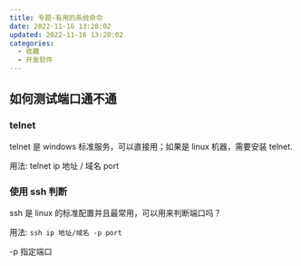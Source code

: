 ```yaml
---
title: 专题-有用的系统命令
date: 2022-11-16 13:28:02
updated: 2022-11-16 13:28:02
categories:
  - 收藏
  - 开发软件
---
```


## 如何测试端口通不通

### telnet

telnet 是 windows 标准服务，可以直接用；如果是 linux 机器，需要安装 telnet.

用法: telnet ip 地址 / 域名 port

<!-- more -->

### 使用 ssh 判断

ssh 是 linux 的标准配置并且最常用，可以用来判断端口吗？

用法: `ssh ip 地址/域名 -p port`

-p 指定端口
